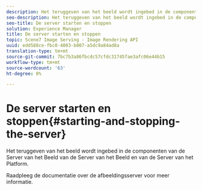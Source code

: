 ```yaml
---
description: Het teruggeven van het beeld wordt ingebed in de componenten van de Server van het Beeld van de Server van het Beeld en van de Server van het Platform.
seo-description: Het teruggeven van het beeld wordt ingebed in de componenten van de Server van het Beeld van de Server van het Beeld en van de Server van het Platform.
seo-title: De server starten en stoppen
solution: Experience Manager
title: De server starten en stoppen
topic: Scene7 Image Serving - Image Rendering API
uuid: edd588ce-fbc0-4003-b007-a5dc9a84ad8a
translation-type: tm+mt
source-git-commit: 7bc7b3a86fbcdc57cfdc31745fae3afc06e44b15
workflow-type: tm+mt
source-wordcount: '63'
ht-degree: 0%

---
```



# De server starten en stoppen{#starting-and-stopping-the-server}

Het teruggeven van het beeld wordt ingebed in de componenten van de Server van het Beeld van de Server van het Beeld en van de Server van het Platform.

Raadpleeg de documentatie over de afbeeldingsserver voor meer informatie.
